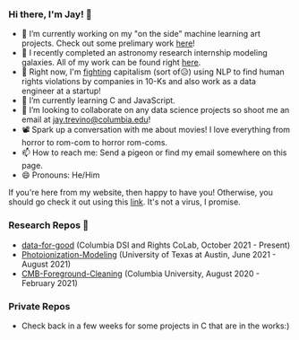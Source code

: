 ### Hi there, I'm Jay! 👋

- 🎨 I’m currently working on my "on the side" machine learning art projects. Check out some prelimary work [here](https://github.com/jat2211/Warhol-and-Convolutional-Neural-Network)!
- 🔭 I recently completed an astronomy research internship modeling galaxies. All of my work can be found right [here](https://github.com/jat2211/Photoionization-Modeling).
- 💸 Right now, I'm [fighting](https://github.com/jat2211/data-for-good) capitalism (sort of😥) using NLP to find human rights violations by companies in 10-Ks and also work as a data engineer at a startup!
- 📝 I’m currently learning C and JavaScript.
- 👯 I’m looking to collaborate on any data science projects so shoot me an email at jay.trevino@columbia.edu!
- 📽️ Spark up a conversation with me about movies! I love everything from horror to rom-com to horror rom-coms.
- 📫 How to reach me: Send a pigeon or find my email somewhere on this page.
- 😄 Pronouns: He/Him

If you're here from my website, then happy to have you! Otherwise, you should go check it out using this [link](https://jat2211.github.io/home/). It's not a virus, I promise.

### Research Repos 🥖
- [data-for-good](https://github.com/jat2211/data-for-good) (Columbia DSI and Rights CoLab, October 2021 - Present)
- [Photoionization-Modeling](https://github.com/jat2211/Photoionization-Modeling) (University of Texas at Austin, June 2021 - August 2021)
- [CMB-Foreground-Cleaning](https://github.com/jat2211/CMB-Foreground-Cleaning) (Columbia University, August 2020 - February 2021)

### Private Repos
- Check back in a few weeks for some projects in C that are in the works:)
